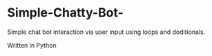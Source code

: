 # Simple-Chatty-Bot-
Simple chat bot interaction via user input using loops and doditionals.


Written in Python

